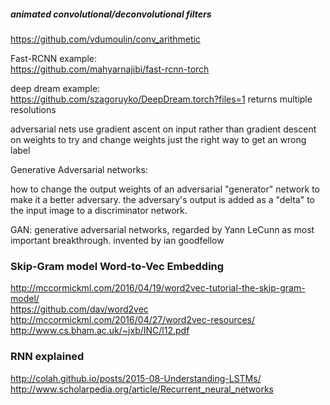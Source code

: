 



##### animated convolutional/deconvolutional filters
https://github.com/vdumoulin/conv_arithmetic







Fast-RCNN example:  
https://github.com/mahyarnajibi/fast-rcnn-torch

deep dream example:  
https://github.com/szagoruyko/DeepDream.torch?files=1
returns multiple resolutions


adversarial nets use gradient ascent on input rather than gradient descent on weights to try and change weights just the right way to get an wrong label


Generative Adversarial networks:  

how to change the output weights of an adversarial "generator" network to make it a better adversary. the adversary's output is added as a "delta" to the input image to a discriminator network. 

GAN: generative adversarial networks, regarded by Yann LeCunn as most important breakthrough. invented by ian goodfellow




### Skip-Gram model Word-to-Vec Embedding

http://mccormickml.com/2016/04/19/word2vec-tutorial-the-skip-gram-model/  
https://github.com/dav/word2vec  
http://mccormickml.com/2016/04/27/word2vec-resources/  
http://www.cs.bham.ac.uk/~jxb/INC/l12.pdf  



### RNN explained

http://colah.github.io/posts/2015-08-Understanding-LSTMs/  
http://www.scholarpedia.org/article/Recurrent_neural_networks  



